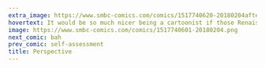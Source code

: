```yaml
---
extra_image: https://www.smbc-comics.com/comics/1517740620-20180204after.png
hovertext: It would be so much nicer being a cartoonist if those Renaissance bastards hadn't ruined everything.
image: https://www.smbc-comics.com/comics/1517740601-20180204.png
next_comic: bah
prev_comic: self-assessment
title: Perspective
---
```


